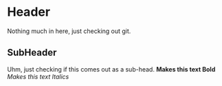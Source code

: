 # Header 
Nothing much in here, just checking out git.
## SubHeader
Uhm, just checking if this comes out as a sub-head.
**Makes this text Bold**
_Makes this text Italics_ 